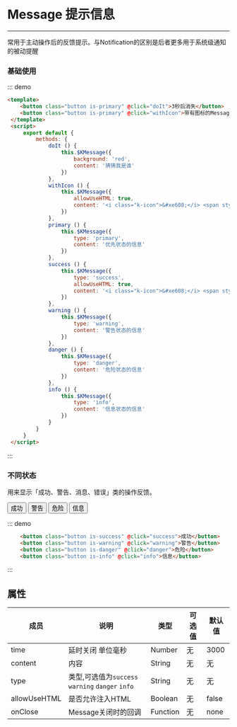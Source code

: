 <style></style>
# Message 提示信息
----
<p>常用于主动操作后的反馈提示。与Notification的区别是后者更多用于系统级通知的被动提醒</p>

### 基础使用
<div class="demo-block">
 <template>
    <button class="button is-primary" @click="doIt">3秒后消失</button>
    <button class="button is-primary" @click="neverHide">永不消失的Message</button>
    <button class="button is-primary" @click="withIcon">带有图标的Message</button>
    <button class="button is-primary" @click="onClose">关闭回调</button>
 </template>
 <script>
     export default {
         methods: {
             onClose () {
                 this.$KMessage({
                     content: '猜猜我是谁',
                     onClose: function () {
                       alert('阿西吧~')
                     }
                 })
             },
             doIt () {
                 this.$KMessage({
                     content: '猜猜我是谁'
                 })
             },
             neverHide () {
                this.$KMessage({
                     time: 0,
                     content: '不点关闭我就永远在这儿！'
                 })
             },
             withIcon () {
                 this.$KMessage({
                     allowUseHTML: true,
                     content: '<i class="k-icon">&#xe608;</i> <span style="font-size: 16px;">文字旁边有个图标!</span>'
                 })
             },
             primary () {
                 this.$KMessage({
                     type: 'primary',
                     content: '优先状态的信息'
                 })
             },
             success () {
                 this.$KMessage({
                     type: 'success',
                     allowUseHTML: true,
                     content: '<i class="k-icon">&#xe608;</i> <span style="font-size: 16px;">成功状态的信息!</span>'
                 })
             },
             warning () {
                 this.$KMessage({
                     type: 'warning',
                     content: '警告状态的信息'
                 })
             },
             danger () {
                 this.$KMessage({
                     type: 'danger',
                     content: '危险状态的信息'
                 })
             },
             info () {
                 this.$KMessage({
                     type: 'info',
                     content: '信息状态的信息'
                 })
             }
         }
     }
 </script>
</div>

::: demo
```html
<template>
    <button class="button is-primary" @click="doIt">3秒后消失</button>
    <button class="button is-primary" @click="withIcon">带有图标的Message</button>
 </template>
 <script>
     export default {
         methods: {
             doIt () {
                 this.$KMessage({
                     background: 'red',
                     content: '猜猜我是谁'
                 })
             },
             withIcon () {
                 this.$KMessage({
                     allowUseHTML: true,
                     content: '<i class="k-icon">&#xe608;</i> <span style="font-size: 16px;">文字旁边有个图标!</span>'
                 })
             },
             primary () {
                 this.$KMessage({
                     type: 'primary',
                     content: '优先状态的信息'
                 })
             },
             success () {
                 this.$KMessage({
                     type: 'success',
                     allowUseHTML: true,
                     content: '<i class="k-icon">&#xe608;</i> <span style="font-size: 16px;">成功状态的信息!</span>'
                 })
             },
             warning () {
                 this.$KMessage({
                     type: 'warning',
                     content: '警告状态的信息'
                 })
             },
             danger () {
                 this.$KMessage({
                     type: 'danger',
                     content: '危险状态的信息'
                 })
             },
             info () {
                 this.$KMessage({
                     type: 'info',
                     content: '信息状态的信息'
                 })
             }
         }
     }
 </script>
```
:::

### 不同状态
用来显示「成功、警告、消息、错误」类的操作反馈。

<div class="demo-block">
    <button class="button is-success" @click="success">成功</button>
    <button class="button is-warning" @click="warning">警告</button>
    <button class="button is-danger" @click="danger">危险</button>
    <button class="button is-info" @click="info">信息</button>
</div>

::: demo
```html
    <button class="button is-success" @click="success">成功</button>
    <button class="button is-warning" @click="warning">警告</button>
    <button class="button is-danger" @click="danger">危险</button>
    <button class="button is-info" @click="info">信息</button>
```
:::

## 属性
| 成员      | 说明                                 | 类型      | 可选值       | 默认值   |
|---------- |------------------------------------ |---------- |------------- |-------- |
|time      |延时关闭 单位毫秒 |	Number   |	无           |	3000       |
|content   |内容            | String   | 无            |	无        |
|type      |类型,可选值为```success``` ```warning``` ```danger``` ```info``` |	String   |	无           |	无       |
|allowUseHTML	      | 是否允许注入HTML                                |	Boolean    | 无|	false |
|onClose	      | Message关闭时的回调                                |	Function    | 无|	none |